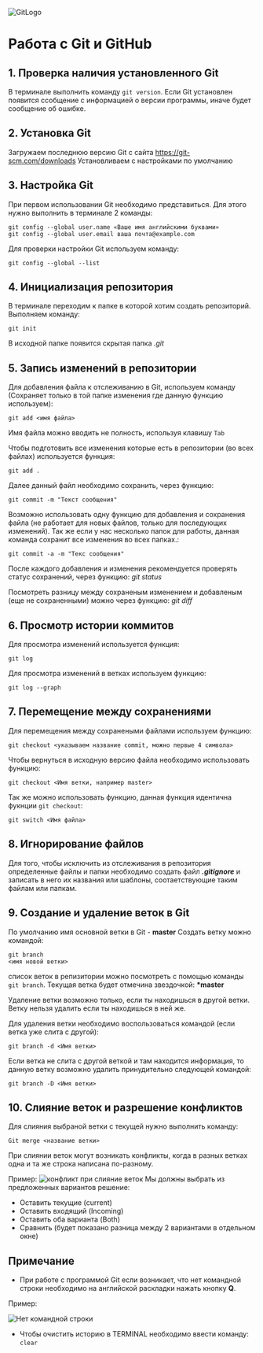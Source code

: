 ![GitLogo](Git-Logo-1788C.png)
# Работа с Git и GitHub
## 1. Проверка наличия установленного Git
В терминале выполнить команду `git version`.
Если Git установлен появится ссобщение с информацией о версии программы, иначе будет сообщение об ошибке.
## 2. Установка Git
Загружаем последнюю версию Git с сайта https://git-scm.com/downloads
Установливаем с настройками по умолчанию
## 3. Настройка Git
При первом использовании Git необходимо представиться. Для этого нужно выполнить в терминале 2 команды: 
```
git config --global user.name «Ваше имя английскими буквами»
git config --global user.email ваша почта@example.com
```
Для проверки настройки Git используем команду: 
```
git config --global --list
```
## 4. Инициализация репозитория
В терминале переходим к папке в которой хотим создать репозиторий.
Выполняем команду:
```
git init
```
В исходной папке появится скрытая папка *.git*

## 5. Запись изменений в репозитории
Для добавления файла к отслеживанию в Git, используем команду (Сохраняет только в той папке изменения где данную функцию используем):
``` 
git add <имя файла> 
```
Имя файла можно вводить не полность, используя клавишу `Tab`

Чтобы подготовить все изменения которые есть в репозитории (во всех файлах) используется функция: 
```
git add .
```

Далее данный файл необходимо сохранить, через функцию: 
```
git commit -m "Текст сообщения"
```
Возможно использовать одну функцию для добавления и сохранения файла (не работает для новых файлов, только для последующих изменений). Так же если у нас несколько папок для работы, данная команда сохранит все изменения во всех папках.: 
```
git commit -a -m "Текс сообщения" 
```
После каждого добавления и изменения рекомендуется проверять статус сохранений, через функцию: *git status*

Посмотреть разницу между сохраненым изменением и добавленым (еще не сохраненными) можно через функцию: *git diff*

## 6. Просмотр истории коммитов
Для просмотра изменений используется функция: 
```
git log
```
Для просмотра изменений в ветках используем функцию: 
```
git log --graph
```
## 7. Перемещение между сохранениями
Для перемещения между сохранеными файлами используем функцию: 
```
git checkout <указываем название commit, можно первые 4 символа>
```
Чтобы вернуться в исходную версию файла необходимо использовать функцию: 
``` 
git checkout <Имя ветки, например master>
```
Так же можно использовать функцию, данная функция идентична фукнции `git checkout`: 
```
git switch <Имя файла>
```
## 8. Игнорирование файлов 
Для того, чтобы исключить из отслеживания в репозитория определенные файлы и папки необходимо создать файл ***.gitignore*** и записать в него их названия или шаблоны, соотаетствующие таким файлам или папкам.
## 9. Создание и удаление веток в Git 
По умолчанию имя основной ветки в Git - **master**
Создать ветку можно командой:
```
git branch 
<имя новой ветки>
```
список веток в репизитории можно посмотреть с помощью команды `git branch`.
Текущая ветка будет отмечина звездочкой: __*master__

Удаление ветки возможно только, если ты находишься в другой ветки. Ветку нельзя удалить если ты находишься в ней же.

Для удаления ветки необходимо воспользоваться командой (если ветка уже слита с другой): 
```
git branch -d <Имя ветки>
```
Если ветка не слита с другой веткой и там находится информация, то данную ветку возможно удалить принудительно следующей командой: 
```
git branch -D <Имя ветки>
```

## 10. Слияние веток и разрешение конфликтов 
Для слияния выбраной ветки с текущей нужно выполнить команду: 
```
Git merge <название ветки>
```
При слиянии веток могут возникать конфликты, когда в разных ветках одна и та же строка написана по-разному.

Пример: 
![конфликт при слияние веток](2.png)
Мы должны выбрать из предложенных вариантов решение:

* Оставить текущие (current)
* Оставить входящий (Incoming)
* Оставить оба варианта (Both)
* Сравнить (будет показано разница между 2 вариантами в отдельном окне)

## Примечание

* При работе с программой Git если возникает, что нет командной строки необходимо на английской раскладки нажать кнопку __Q__.

Пример: 

![Нет командной строки](1.PNG)

* Чтобы очистить историю в TERMINAL необходимо ввести команду: `clear`